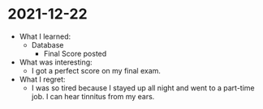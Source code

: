 # 2021-12-22

- What I learned: 
  - Database
    - Final Score posted
- What was interesting: 
  - I got a perfect score on my final exam.
- What I regret: 
  - I was so tired because I stayed up all night and went to a part-time job. I can hear tinnitus from my ears.